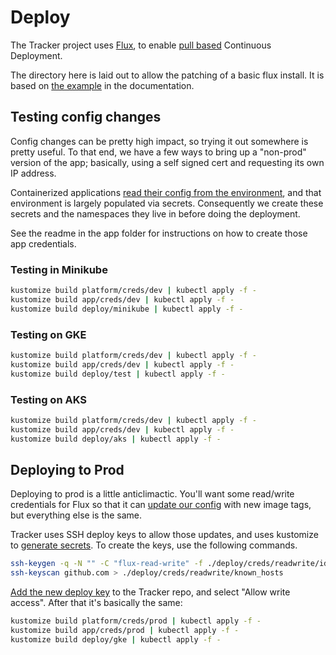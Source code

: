 # Deploy

The Tracker project uses [Flux](https://fluxcd.io/), to enable [pull based](https://alex.kaskaso.li/post/pull-based-pipelines) Continuous Deployment.

The directory here is laid out to allow the patching of a basic flux install. It is based on [the example](https://docs.fluxcd.io/en/1.18.0/tutorials/get-started-kustomize.html) in the documentation.

## Testing config changes

Config changes can be pretty high impact, so trying it out somewhere is pretty useful. To that end, we have a few ways to bring up a "non-prod" version of the app; basically, using a self signed cert and requesting its own IP address.

Containerized applications [read their config from the environment](https://12factor.net/config), and that environment is largely populated via secrets. Consequently we create these secrets and the namespaces they live in before doing the deployment.

See the readme in the app folder for instructions on how to create those app credentials.

### Testing in Minikube

```bash
kustomize build platform/creds/dev | kubectl apply -f -
kustomize build app/creds/dev | kubectl apply -f -
kustomize build deploy/minikube | kubectl apply -f -
```

### Testing on GKE

```bash
kustomize build platform/creds/dev | kubectl apply -f -
kustomize build app/creds/dev | kubectl apply -f -
kustomize build deploy/test | kubectl apply -f -
```

### Testing on AKS

```bash
kustomize build platform/creds/dev | kubectl apply -f -
kustomize build app/creds/dev | kubectl apply -f -
kustomize build deploy/aks | kubectl apply -f -
```

## Deploying to Prod

Deploying to prod is a little anticlimactic. You'll want some read/write credentials for Flux so that it can [update our config](https://toolkit.fluxcd.io/components/image/imageupdateautomations/#update-strategy) with new image tags, but everything else is the same.

Tracker uses SSH deploy keys to allow those updates, and uses kustomize to [generate secrets](https://github.com/kubernetes-sigs/kustomize/blob/master/examples/secretGeneratorPlugin.md#secret-values-from-local-files). To create the keys, use the following commands.

```bash
ssh-keygen -q -N "" -C "flux-read-write" -f ./deploy/creds/readwrite/identity
ssh-keyscan github.com > ./deploy/creds/readwrite/known_hosts
```

[Add the new deploy key](https://github.com/canada-ca/tracker/settings/keys/new) to the Tracker repo, and select "Allow write access".
After that it's basically the same:

```bash
kustomize build platform/creds/prod | kubectl apply -f -
kustomize build app/creds/prod | kubectl apply -f -
kustomize build deploy/gke | kubectl apply -f -
```

